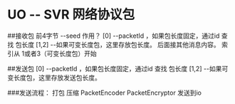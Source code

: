 
# UO -- SVR 网络协议包
##接收包
	前4字节  --seed 作用？
	[0] --packetId ，如果包长度固定，通过id 查找 包长度
	[1,2] --如果可变长度包，这里存放包长度。
	后面接其他消息内容。 索引从 1或者3（可变长度包）开始

##发送包
	[0] --packetId ，如果包长度固定，通过id 查找 包长度
	[1,2] --如果可变长度包，这里存放发送包长度。
	
###发送流程：
	打包
	压缩
	PacketEncoder
	PacketEncryptor
	发送到io

